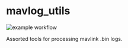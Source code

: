 # mavlog_utils

![example workflow](https://github.com/goromal/mavlog-utils/actions/workflows/test.yml/badge.svg)

Assorted tools for processing mavlink .bin logs.
